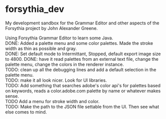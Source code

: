 # forsythia_dev
My development sandbox for the Grammar Editor and other aspects of the Forsythia project by John Alexander Greene.  

Using Forsythia Grammar Editor to learn some Java.   
DONE: Added a palette menu and some color palettes. Made the stroke width as thin as possible and gray.  
DONE: Set default mode to Intermittant, Stopped, default export image size to 4800.
DONE: have it read palettes from an external text file, change the palette menu, change the colors in the renderer instance.   
TODO: clean up all the debugging lines and add a default selection in the palette menu.  
TODO: make it all look nicer. Look for UI libraries.  
TODO: Add something that searches adobe's color api's for palettes based on keywords, reads a color.adobe.com palette by name or whatever makes sense.   
TODO Add a menu for stroke width and color.  
TODO: Make the path to the JSON file settable from the UI.
Then see what else comes to mind.   

